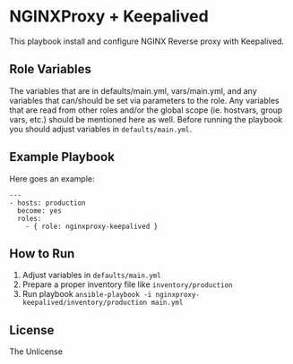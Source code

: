 NGINXProxy + Keepalived
=========

This playbook install and configure NGINX Reverse proxy with Keepalived. 


Role Variables
--------------

The variables that are in defaults/main.yml, vars/main.yml, and any variables that can/should be set via parameters to the role. Any variables that are read from other roles and/or the global scope (ie. hostvars, group vars, etc.) should be mentioned here as well.
Before running the playbook you should adjust variables in `defaults/main.yml`.


Example Playbook
----------------

Here goes an example:


```
---
- hosts: production
  become: yes
  roles:
    - { role: nginxproxy-keepalived }

```

How to Run
-----------
1) Adjust variables in `defaults/main.yml`
2) Prepare a proper inventory file like `inventory/production`
3) Run playbook `ansible-playbook -i nginxproxy-keepalived/inventory/production main.yml`


License
-------

The Unlicense


